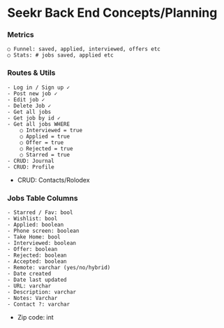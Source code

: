 # Seekr Back End Concepts/Planning

### Metrics

    ○ Funnel: saved, applied, interviewed, offers etc
    ○ Stats: # jobs saved, applied etc

### Routes & Utils

    - Log in / Sign up ✓
    - Post new job ✓
    - Edit job ✓
    - Delete Job ✓
    - Get all jobs
    - Get job by id ✓
    - Get all jobs WHERE
    	○ Interviewed = true
    	○ Applied = true
    	○ Offer = true
    	○ Rejected = true
    	○ Starred = true
    - CRUD: Journal
    - CRUD: Profile

- CRUD: Contacts/Rolodex

### Jobs Table Columns

    - Starred / Fav: bool
    - Wishlist: bool
    - Applied: boolean
    - Phone screen: boolean
    - Take Home: bool
    - Interviewed: boolean
    - Offer: boolean
    - Rejected: boolean
    - Accepted: boolean
    - Remote: varchar (yes/no/hybrid)
    - Date created
    - Date last updated
    - URL: varchar
    - Description: varchar
    - Notes: Varchar
    - Contact ?: varchar

- Zip code: int
